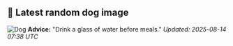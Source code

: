 ## 🐶 Latest random dog image
![Dog](https://images.dog.ceo/breeds/tervuren/yoda_in_car.jpg)
**Advice:** "Drink a glass of water before meals."
*Updated: 2025-08-14 07:38 UTC*
